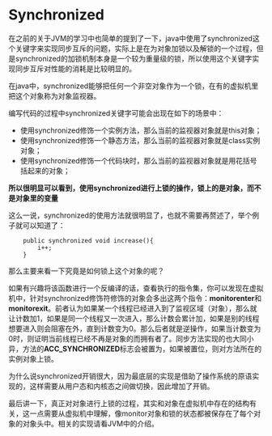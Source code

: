 # Synchronized

在之前的关于JVM的学习中也简单的提到了一下，java中使用了synchronized这个关键字来实现同步互斥的问题，实际上是在为对象加锁以及解锁的一个过程，但是synchronized的加锁机制本身是一个较为重量级的锁，所以使用这个关键字实现同步互斥对性能的消耗是比较明显的。

在java中，synchronized能够把任何一个非空对象作为一个锁，在有的虚拟机里把这个对象称为对象监视器。

编写代码的过程中synchronized关键字可能会出现在如下的场景中：

* 使用synchronized修饰一个实例方法，那么当前的监视器对象就是this对象；
* 使用synchronized修饰一个静态方法，那么当前的监视器对象就是class实例对象；
* 使用synchronized修饰一个代码块时，那么当前的监视器对象就是用花括号括起来的对象；

**所以很明显可以看到，使用synchronized进行上锁的操作，锁上的是对象，而不是对象里的变量**

这么一说，synchronized的使用方法就很明显了，也就不需要再赘述了，举个例子就可以知道了：

```
	public synchronized void increase(){
        i++;
    }
```

那么主要来看一下究竟是如何锁上这个对象的呢？

如果有兴趣将该函数进行一个反编译的话，查看执行的指令集，你可以发现在虚拟机中，针对synchronized修饰符修饰的对象会多出这两个指令：**monitorenter**和**monitorexit**。前者认为如果某一个线程已经进入到了监视区域（对象），那么就让计数加1，如果是同一个线程又一次进入，那么计数会累计加，如果是别的线程想要进入则会阻塞在外，直到计数变为0。那么后者就是逆操作，如果当计数变为0时，则证明当前线程已经不再是对象的而拥有者了。同步方法实现的也大同小异，方法的**ACC_SYNCHRONIZED**标志会被置为，如果被置位，则对方法所在的实例对象上锁。

为什么说synchronized开销很大，因为最底层的实现是借助了操作系统的原语实现的，这样需要从用户态和内核态之间做切换，因此增加了开销。

最后讲一下，真正对对象进行上锁的过程，其实和对象在虚拟机中存在的结构有关，这一点需要从虚拟机中理解，像monitor对象和锁的状态都被保存在了每个对象的对象头中。相关的实现请看JVM中的介绍。